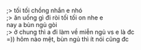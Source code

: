 ;> tối tối chồng nhắn e nhó<br>
;> ăn uống gì đi ròi tối tối on nhe e<br>
nay a bùn ngủ gòi<br>
;> ở chung thì a đi làm về miễn ngủ vs e là đc<br>
=)) hôm nào mệt, bùn ngủ thì ít nói cũng đc
